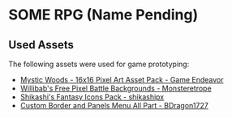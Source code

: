 # SOME RPG (Name Pending)

## Used Assets
The following assets were used for game prototyping:
- [Mystic Woods - 16x16 Pixel Art Asset Pack - Game Endeavor](https://game-endeavor.itch.io/mystic-woods)
- [Willibab's Free Pixel Battle Backgrounds - Monsteretrope](https://monsteretro.itch.io/willibabs-free-pixel-battle-backgrounds)
- [Shikashi's Fantasy Icons Pack - shikashipx](https://shikashipx.itch.io/shikashis-fantasy-icons-pack)
- [Custom Border and Panels Menu All Part - BDragon1727](https://bdragon1727.itch.io/custom-border-and-panels-menu-all-part)

